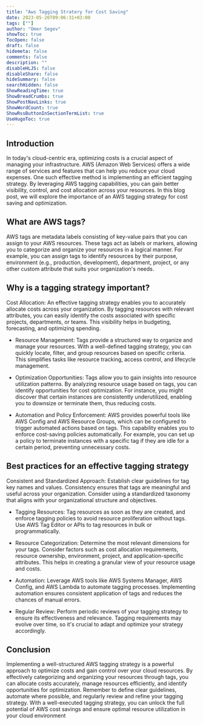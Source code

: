 ```yaml
---
title: "Aws Tagging Stratery for Cost Saving"
date: 2023-05-26T09:06:31+03:00
tags: [""]
author: "Omer Segev"
showToc: true
TocOpen: false
draft: false
hidemeta: false
comments: false
description: ""
disableHLJS: false
disableShare: false
hideSummary: false
searchHidden: false
ShowReadingTime: true
ShowBreadCrumbs: true
ShowPostNavLinks: true
ShowWordCount: true
ShowRssButtonInSectionTermList: true
UseHugoToc: true
---
```


## Introduction
In today's cloud-centric era, optimizing costs is a crucial aspect of managing your infrastructure. AWS (Amazon Web Services) offers a wide range of services and features that can help you reduce your cloud expenses. One such effective method is implementing an efficient tagging strategy. By leveraging AWS tagging capabilities, you can gain better visibility, control, and cost allocation across your resources. In this blog post, we will explore the importance of an AWS tagging strategy for cost saving and optimization.

## What are AWS tags?
AWS tags are metadata labels consisting of key-value pairs that you can assign to your AWS resources. These tags act as labels or markers, allowing you to categorize and organize your resources in a logical manner. For example, you can assign tags to identify resources by their purpose, environment (e.g., production, development), department, project, or any other custom attribute that suits your organization's needs.

## Why is a tagging strategy important?
Cost Allocation: An effective tagging strategy enables you to accurately allocate costs across your organization. By tagging resources with relevant attributes, you can easily identify the costs associated with specific projects, departments, or teams. This visibility helps in budgeting, forecasting, and optimizing spending.

* Resource Management: Tags provide a structured way to organize and manage your resources. With a well-defined tagging strategy, you can quickly locate, filter, and group resources based on specific criteria. This simplifies tasks like resource tracking, access control, and lifecycle management.

* Optimization Opportunities: Tags allow you to gain insights into resource utilization patterns. By analyzing resource usage based on tags, you can identify opportunities for cost optimization. For instance, you might discover that certain instances are consistently underutilized, enabling you to downsize or terminate them, thus reducing costs.

* Automation and Policy Enforcement: AWS provides powerful tools like AWS Config and AWS Resource Groups, which can be configured to trigger automated actions based on tags. This capability enables you to enforce cost-saving policies automatically. For example, you can set up a policy to terminate instances with a specific tag if they are idle for a certain period, preventing unnecessary costs.

## Best practices for an effective tagging strategy
Consistent and Standardized Approach: Establish clear guidelines for tag key names and values. Consistency ensures that tags are meaningful and useful across your organization. Consider using a standardized taxonomy that aligns with your organizational structure and objectives.

* Tagging Resources: Tag resources as soon as they are created, and enforce tagging policies to avoid resource proliferation without tags. Use AWS Tag Editor or APIs to tag resources in bulk or programmatically.

* Resource Categorization: Determine the most relevant dimensions for your tags. Consider factors such as cost allocation requirements, resource ownership, environment, project, and application-specific attributes. This helps in creating a granular view of your resource usage and costs.

* Automation: Leverage AWS tools like AWS Systems Manager, AWS Config, and AWS Lambda to automate tagging processes. Implementing automation ensures consistent application of tags and reduces the chances of manual errors.

* Regular Review: Perform periodic reviews of your tagging strategy to ensure its effectiveness and relevance. Tagging requirements may evolve over time, so it's crucial to adapt and optimize your strategy accordingly.

## Conclusion
Implementing a well-structured AWS tagging strategy is a powerful approach to optimize costs and gain control over your cloud resources. By effectively categorizing and organizing your resources through tags, you can allocate costs accurately, manage resources efficiently, and identify opportunities for optimization. Remember to define clear guidelines, automate where possible, and regularly review and refine your tagging strategy. With a well-executed tagging strategy, you can unlock the full potential of AWS cost savings and ensure optimal resource utilization in your cloud environment